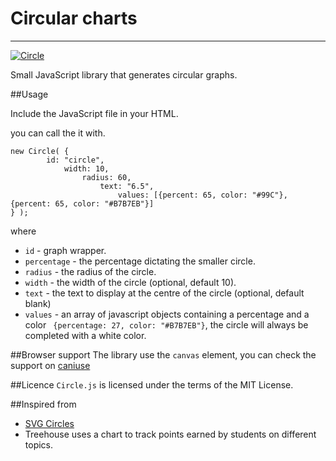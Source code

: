 # Circular charts
---
[![Circle](http://younesrafie.com/images/circle.png)](http://younesrafie.com)

Small JavaScript library that generates circular graphs.

##Usage

Include the JavaScript file in your HTML.

you can call the it with.

```
new Circle( {
        id: "circle",
            width: 10,
                radius: 60,
                    text: "6.5",
                        values: [{percent: 65, color: "#99C"}, {percent: 65, color: "#B7B7EB"}]
} );
```

where

* `id` - graph wrapper.
* `percentage` - the percentage dictating the smaller circle.
* `radius` - the radius of the circle.
* `width` - the width of the circle (optional, default 10).
* `text` - the text to display at the centre of the circle (optional, default blank)
* `values` - an array of javascript objects containing a percentage and a color ``` {percentage: 27, color: "#B7B7EB"}```, the circle will always be completed with a white color.

##Browser support
The library use the ```canvas``` element, you can check the support on [caniuse](http://caniuse.com/#search=canvas)

##Licence
```Circle.js``` is licensed under the terms of the MIT License.

##Inspired from
* [SVG Circles](https://github.com/lugolabs/circles)
* Treehouse uses a chart to track points earned by students on different topics.
